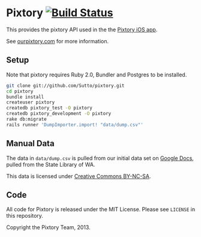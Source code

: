 # Pixtory [![Build Status](https://travis-ci.org/Sutto/pixtory.png)](https://travis-ci.org/Sutto/pixtory)


This provides the pixtory API used in the the [Pixtory iOS app](https://github.com/Sutto/pixtory-ios).

See [ourpixtory.com](http://ourpixtory.com/) for more information.

## Setup

Note that pixtory requires Ruby 2.0, Bundler and Postgres to be installed.

```bash
git clone git://github.com/Sutto/pixtory.git
cd pixtory
bundle install
createuser pixtory
createdb pixtory_test -O pixtory
createdb pixtory_development -O pixtory
rake db:migrate
rails runner 'DumpImporter.import! "data/dump.csv"'
```

## Manual Data

The data in `data/dump.csv` is pulled from our initial data set on [Google Docs](https://docs.google.com/spreadsheet/pub?key=0AjnwWreDoXUKdDRDakRfQmRuVEQ0Rlo3M2F1ci1oUWc&output=html), pulled from the State Library of WA.

This data is licensed under [Creative Commons BY-NC-SA](http://creativecommons.org/licenses/by-nc-sa/3.0/au/).

## Code

All code for Pixtory is released under the MIT License. Please see `LICENSE` in this repository.

Copyright the Pixtory Team, 2013.